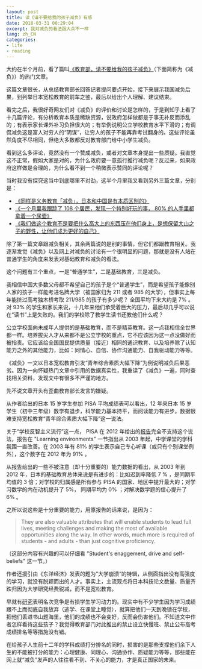 ```yaml
---
layout: post
title: 读《请不要给我的孩子减负》有感
date: 2018-03-31 00:29:04
excerpt: 我对减负的看法跟大众不一样
lang: zh_CN
categories: 
- life
- reading
---
```


大约在半个月前，看了篇叫[《教育部，请不要给我的孩子减负》](http://bbs.tianya.cn/post-worldlook-1827258-1.shtml)（下面简称为《减负》）的热门文章。

这篇文章很长，从总结教育部长回答记者提问要点开始，接下来展示我国减负后果，到列举日本宽松教育的前车之鉴，最后以给出个人理解、建议结束。

看完之后，我很好奇网友们对《减负》的评价和讨论是怎样的，于是到知乎上看了十几篇评论，有分析教育本质是稀缺资源，说政府怎样做都是于事无补反而添乱的；有表示家长课外补习负担很大的；有举例说明公立学校教育水平下滑的；有调侃减负这是富人对穷人的“阴谋”，让穷人的孩子不能再靠考试翻身的。这些评论虽然角度不尽相同，但绝大多数都反对教育部门给中小学生减负。

看到这么多评论，竟然没有一个赞成减负，或者对文章本身提出一些质疑。我直觉这不正常，假如大家是对的，为什么政府要一意孤行推行减负呢？反过来，如果政府这样做是合理的，为什么看不到一个稍微表示赞同的评论呢？

当时我没有探究这当中到底哪里不对劲，这半个月里我又看到另外三篇文章，分别是：

- [《同样是义务教育「减负」，日本和中国是有本质区别的》](https://mp.weixin.qq.com/s/emdgLOF4vKxzViqePA2j4A)
- [《一个月里我跟踪了 108 个居民，发现一个特别好玩的事， 80% 的人手里都拿着一个尿壶》](https://mp.weixin.qq.com/s/zsJJZhEI4_vDQZkth8wsvg)
- [《我们做这个教育不是要把什么高大上的东西压在他们身上，是想保留大山之子的野性，让他们成为更好的自己》](https://mp.weixin.qq.com/s/3QDvuNtxp3LFsW1AvoQsmg)

除了第一篇文章跟减负相关，其余两篇说的是别的事情，但它们都跟教育相关。我逐渐发觉《减负》以及网上对减负的讨论有一个很明显的问题，那就是没有人站在普通学生的角度来发表对基础教育和减负的看法。

这个问题有三个重点，一是“普通学生”，二是基础教育，三是减负。

我相信中国大多数父母都不希望自己的孩子是个“普通学生”，而是希望孩子能像别人家的孩子一样能考进名牌大学（被国家归为 211 或者 985 的大学），但事实上每年能挤过高考独木桥考取 211/985 的孩子有多少呢？ 全国平均下来大约是 7% 。对 93% 的学生和家长来说，十几年来他们承受着巨大的压力，最后却几乎可以说在“读书”上是失败的。我们的学校除了教学生读书还教他们什么呢？

公立学校面向未成年人提供的是基础教育，而不是精英教育。这一点我相信全世界都一样。培养拔尖人才从来都不是公立学校的重点，它不应该因为这一点没做好而被指责。它应该给全国国民提供质量（接近）相同的通识教育、以及培养除了认知能力之外的其他能力，比如：同情心、自信、协作沟通能力、自我驱动能力等等。

《减负》一文以日本宽松教育引发“青年综合素质大幅下降”为例说明减负后果恶劣。因为一向怀疑热门文章中引用的数据真实性，我重读了《减负》一遍，同时查找相关资料，发现文中有很多不严谨的地方。

先不说文章开头有歪曲教育部长发言的嫌疑。

从作者给出的日本 15 岁学生参加 PISA 平均成绩表可以看出，12 年来日本 15 岁学生（初中三年级）数学有退步，科学能力基本持平，而阅读能力有进步。数据很难支持宽松教育“青年综合素质大幅下降”这一说法。

关于“学校反智主义流行”这一点， PISA 在 2012 年给出的[报告](https://www.oecd.org/pisa/keyfindings/PISA-2012-results-japan.pdf)完全不支持这个说法，报告在 "Learning environments" 一节指出从 2003 年起，中学课堂的学科氛围一直改善。在 2003 年有 81% 的学生表示自己专心听课（或只有个别课堂例外），这个数字在 2012 年为 91% 。

从报告给出的一些不被注意（却十分重要的）能力数据的看出，从 2003 年到 2012 年，日本的基础教育总体来说是有进步的：比如迟到率降低 7 % ，是同期平均值的 3 倍；对学校的归属感是所有参与 PISA 的国家、地区中提升最大的；对学习数学的内在动机提升了 5%， 同期平均为 0% ；对解决数学题的信心提升了 6% 。

之所以说这些是十分重要的能力，用原报告的话来说，是因为：

> They are also valuable attributes that will enable students to lead full lives, meeting challenges and making the most of available opportunities along the way. In other words, much more is required of students - and adults - than just cognitive proficiency.

（这部分内容有兴趣的可以仔细看 "Student's enaggement, drive and self-beliefs" 这一节。）

作者还援引由《东洋经济》发表的题为“大学崩溃”的特辑，从侧面指出没有高强度的学习，就没有脱颖而出的人才。事实上，主流观点将日本科技论文数量、质量齐跌归因为大学研究经费锐减，而不是宽松教育。

早就有[研究](https://onlinelibrary.wiley.com/doi/abs/10.1348/000709904773839888)表明名次竞争是有损学生学习动力的。现实中有不少学生因为学习成绩跟不上而彻底自我放弃（逃学、在课堂上睡觉），就算把他们一天到晚锁在学校，把他们丢进书山题海里，他们的成绩也不会变好，反而会伤害他们。不知道文中作者怎样看待这些孩子？我觉得教育部门对此推出的禁止设立快慢班、禁止公布高考成绩排名等等措施没有错。

在给孩子人生前十二年的学科成绩打分排名的同时，损害的是那些支撑他们余下人生的不能被打分的能力：心理健康、同理心、沟通协作、质疑能力等等，那些能在网上就“减负”发声的人往往看不到、不关心的能力，才是真正国家的未来。
